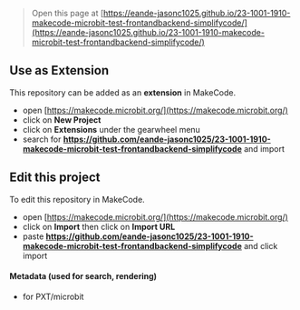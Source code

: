 
> Open this page at [https://eande-jasonc1025.github.io/23-1001-1910-makecode-microbit-test-frontandbackend-simplifycode/](https://eande-jasonc1025.github.io/23-1001-1910-makecode-microbit-test-frontandbackend-simplifycode/)

## Use as Extension

This repository can be added as an **extension** in MakeCode.

* open [https://makecode.microbit.org/](https://makecode.microbit.org/)
* click on **New Project**
* click on **Extensions** under the gearwheel menu
* search for **https://github.com/eande-jasonc1025/23-1001-1910-makecode-microbit-test-frontandbackend-simplifycode** and import

## Edit this project

To edit this repository in MakeCode.

* open [https://makecode.microbit.org/](https://makecode.microbit.org/)
* click on **Import** then click on **Import URL**
* paste **https://github.com/eande-jasonc1025/23-1001-1910-makecode-microbit-test-frontandbackend-simplifycode** and click import

#### Metadata (used for search, rendering)

* for PXT/microbit
<script src="https://makecode.com/gh-pages-embed.js"></script><script>makeCodeRender("{{ site.makecode.home_url }}", "{{ site.github.owner_name }}/{{ site.github.repository_name }}");</script>
